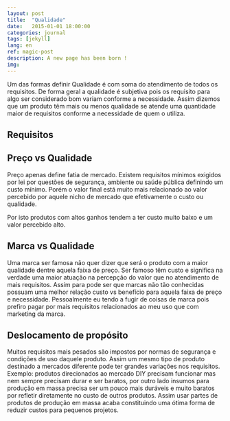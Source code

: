 ```yaml
---
layout: post
title:  "Qualidade"
date:   2015-01-01 18:00:00
categories: journal
tags: [jekyll]
lang: en
ref: magic-post
description: A new page has been born !
img:
---
```


Um das formas definir Qualidade é com soma do atendimento de todos os requisitos. De forma geral a qualidade é subjetiva pois os requisito para algo ser considerado bom variam conforme a necessidade. Assim dizemos que um produto têm mais ou menos qualidade se atende uma quantidade maior de requisitos conforme a necessidade de quem o utiliza.

## Requisitos

## Preço vs Qualidade

Preço apenas define fatia de mercado. Existem requisitos mínimos exigidos por lei por questões de segurança, ambiente ou saúde pública definindo um custo mínimo. Porém o valor final está muito mais relacionado ao valor percebido por aquele nicho de mercado que efetivamente o custo ou qualidade.

Por isto produtos com altos ganhos tendem a ter custo muito baixo e um valor percebido alto.

## Marca vs Qualidade

Uma marca ser famosa não quer dizer que será o produto com a maior qualidade dentre aquela faixa de preço. Ser famoso têm custo e significa na verdade uma maior atuação na percepção do valor que no atendimento de mais requisitos. Assim para pode ser que marcas não tão conhecidas possuam uma melhor relação custo vs benefício para aquela faixa de preço e necessidade. Pessoalmente eu tendo a fugir de coisas de marca pois prefiro pagar por mais requisitos relacionados ao meu uso que com marketing da marca.

## Deslocamento de propósito

Muitos requisitos mais pesados são impostos por normas de segurança e condições de uso daquele produto. Assim um mesmo tipo de produto destinado a mercados diferente pode ter grandes variações nos requisitos. Exemplo: produtos direcionados ao mercado DIY precisam funcionar mas nem sempre precisam durar e ser baratos, por outro lado insumos para produção em massa precisa ser um pouco mais duráveis e muito baratos por refletir diretamente no custo de outros produtos. Assim usar partes de produtos de produção em massa acaba constituindo uma ótima forma de reduzir custos para pequenos projetos.
